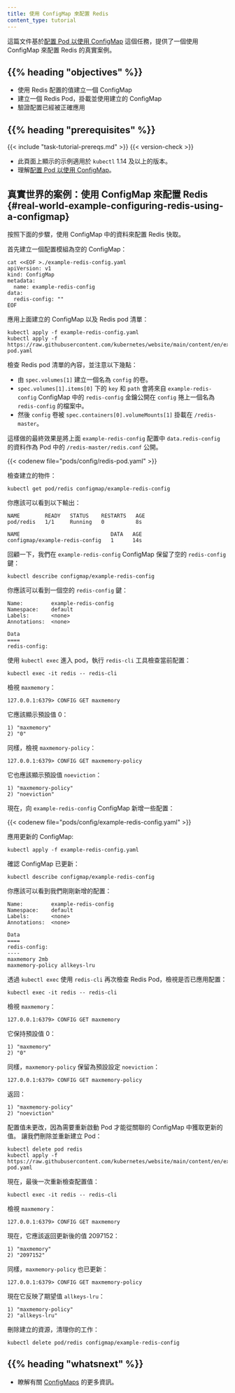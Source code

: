 ```yaml
---
title: 使用 ConfigMap 來配置 Redis
content_type: tutorial
---
```

<!--
reviewers:
- eparis
- pmorie
title: Configuring Redis using a ConfigMap
content_type: tutorial
-->

<!-- overview -->

<!--
This page provides a real world example of how to configure Redis using a ConfigMap and builds upon the [Configure a Pod to Use a ConfigMap](/docs/tasks/configure-pod-container/configure-pod-configmap/) task.
-->
這篇文件基於[配置 Pod 以使用 ConfigMap](/zh-cn/docs/tasks/configure-pod-container/configure-pod-configmap/)
這個任務，提供了一個使用 ConfigMap 來配置 Redis 的真實案例。



## {{% heading "objectives" %}}


<!--
* Create a ConfigMap with Redis configuration values
* Create a Redis Pod that mounts and uses the created ConfigMap
* Verify that the configuration was correctly applied.
-->

* 使用 Redis 配置的值建立一個 ConfigMap
* 建立一個 Redis Pod，掛載並使用建立的 ConfigMap
* 驗證配置已經被正確應用





## {{% heading "prerequisites" %}}


{{< include "task-tutorial-prereqs.md" >}} {{< version-check >}}

<!--
* The example shown on this page works with `kubectl` 1.14 and above.
* Understand [Configure a Pod to Use a ConfigMap](/docs/tasks/configure-pod-container/configure-pod-configmap/).
-->
* 此頁面上顯示的示例適用於 `kubectl` 1.14 及以上的版本。
* 理解[配置 Pod 以使用 ConfigMap](/zh-cn/docs/tasks/configure-pod-container/configure-pod-configmap/)。



<!-- lessoncontent -->


<!--
## Real World Example: Configuring Redis using a ConfigMap

Follow the steps below to configure a Redis cache using data stored in a ConfigMap.

First create a ConfigMap with an empty configuration block:
-->
## 真實世界的案例：使用 ConfigMap 來配置 Redis    {#real-world-example-configuring-redis-using-a-configmap}

按照下面的步驟，使用 ConfigMap 中的資料來配置 Redis 快取。

首先建立一個配置模組為空的 ConfigMap：

```shell
cat <<EOF >./example-redis-config.yaml
apiVersion: v1
kind: ConfigMap
metadata:
  name: example-redis-config
data:
  redis-config: ""
EOF
```

<!--
Apply the ConfigMap created above, along with a Redis pod manifest:
-->
應用上面建立的 ConfigMap 以及 Redis pod 清單：

```shell
kubectl apply -f example-redis-config.yaml
kubectl apply -f https://raw.githubusercontent.com/kubernetes/website/main/content/en/examples/pods/config/redis-pod.yaml
```

<!--
Examine the contents of the Redis pod manifest and note the following:

* A volume named `config` is created by `spec.volumes[1]`
* The `key` and `path` under `spec.volumes[1].items[0]` exposes the `redis-config` key from the 
  `example-redis-config` ConfigMap as a file named `redis.conf` on the `config` volume.
* The `config` volume is then mounted at `/redis-master` by `spec.containers[0].volumeMounts[1]`.

This has the net effect of exposing the data in `data.redis-config` from the `example-redis-config`
ConfigMap above as `/redis-master/redis.conf` inside the Pod.
-->
檢查 Redis pod 清單的內容，並注意以下幾點：

* 由 `spec.volumes[1]` 建立一個名為 `config` 的卷。
* `spec.volumes[1].items[0]` 下的 `key` 和 `path` 會將來自 `example-redis-config`
  ConfigMap 中的 `redis-config` 金鑰公開在 `config` 捲上一個名為 `redis-config` 的檔案中。
* 然後 `config` 卷被 `spec.containers[0].volumeMounts[1]` 掛載在 `/redis-master`。

這樣做的最終效果是將上面 `example-redis-config` 配置中 `data.redis-config`
的資料作為 Pod 中的 `/redis-master/redis.conf` 公開。

{{< codenew file="pods/config/redis-pod.yaml" >}}

<!--
Examine the created objects:
-->
檢查建立的物件：

```shell
kubectl get pod/redis configmap/example-redis-config 
```

<!--
You should see the following output:
-->
你應該可以看到以下輸出：

```
NAME        READY   STATUS    RESTARTS   AGE
pod/redis   1/1     Running   0          8s

NAME                             DATA   AGE
configmap/example-redis-config   1      14s
```

<!--
Recall that we left `redis-config` key in the `example-redis-config` ConfigMap blank:
-->
回顧一下，我們在 `example-redis-config` ConfigMap 保留了空的 `redis-config` 鍵：

```shell
kubectl describe configmap/example-redis-config
```

<!--
You should see an empty `redis-config` key:
-->
你應該可以看到一個空的 `redis-config` 鍵：

```shell
Name:         example-redis-config
Namespace:    default
Labels:       <none>
Annotations:  <none>

Data
====
redis-config:
```

<!--
Use `kubectl exec` to enter the pod and run the `redis-cli` tool to check the current configuration:
-->
使用 `kubectl exec` 進入 pod，執行 `redis-cli` 工具檢查當前配置：

```shell
kubectl exec -it redis -- redis-cli
```

<!--
Check `maxmemory`:
-->
檢視 `maxmemory`：

```shell
127.0.0.1:6379> CONFIG GET maxmemory
```

<!--
It should show the default value of 0:
-->
它應該顯示預設值 0：

```shell
1) "maxmemory"
2) "0"
```

<!--
Similarly, check `maxmemory-policy`:
-->
同樣，檢視 `maxmemory-policy`：

```shell
127.0.0.1:6379> CONFIG GET maxmemory-policy
```

<!--
Which should also yield its default value of `noeviction`:
-->
它也應該顯示預設值 `noeviction`：

```shell
1) "maxmemory-policy"
2) "noeviction"
```

<!--
Now let's add some configuration values to the `example-redis-config` ConfigMap:
-->
現在，向 `example-redis-config` ConfigMap 新增一些配置：

{{< codenew file="pods/config/example-redis-config.yaml" >}}

<!--
Apply the updated ConfigMap:
-->
應用更新的 ConfigMap:

```shell
kubectl apply -f example-redis-config.yaml
```

<!--
Confirm that the ConfigMap was updated:
-->
確認 ConfigMap 已更新：

```shell
kubectl describe configmap/example-redis-config
```

<!--
You should see the configuration values we just added:
-->
你應該可以看到我們剛剛新增的配置：

```shell
Name:         example-redis-config
Namespace:    default
Labels:       <none>
Annotations:  <none>

Data
====
redis-config:
----
maxmemory 2mb
maxmemory-policy allkeys-lru
```

<!--
Check the Redis Pod again using `redis-cli` via `kubectl exec` to see if the configuration was applied:
-->
透過 `kubectl exec` 使用 `redis-cli` 再次檢查 Redis Pod，檢視是否已應用配置：

```shell
kubectl exec -it redis -- redis-cli
```

<!--
Check `maxmemory`:
-->
檢視 `maxmemory`：

```shell
127.0.0.1:6379> CONFIG GET maxmemory
```

<!--
It remains at the default value of 0:
-->
它保持預設值 0：

```shell
1) "maxmemory"
2) "0"
```

<!--
Similarly, `maxmemory-policy` remains at the `noeviction` default setting:
-->
同樣，`maxmemory-policy` 保留為預設設定 `noeviction`：

```shell
127.0.0.1:6379> CONFIG GET maxmemory-policy
```

<!--
Returns:
-->
返回：

```shell
1) "maxmemory-policy"
2) "noeviction"
```

<!--
The configuration values have not changed because the Pod needs to be restarted to grab updated
values from associated ConfigMaps. Let's delete and recreate the Pod:
-->
配置值未更改，因為需要重新啟動 Pod 才能從關聯的 ConfigMap 中獲取更新的值。
讓我們刪除並重新建立 Pod：

```shell
kubectl delete pod redis
kubectl apply -f https://raw.githubusercontent.com/kubernetes/website/main/content/en/examples/pods/config/redis-pod.yaml
```

<!--
Now re-check the configuration values one last time:
-->
現在，最後一次重新檢查配置值：

```shell
kubectl exec -it redis -- redis-cli
```

<!--
Check `maxmemory`:
-->
檢視 `maxmemory`：

```shell
127.0.0.1:6379> CONFIG GET maxmemory
```

<!--
It should now return the updated value of 2097152:
-->
現在，它應該返回更新後的值 2097152：

```shell
1) "maxmemory"
2) "2097152"
```

<!--
Similarly, `maxmemory-policy` has also been updated:
-->
同樣，`maxmemory-policy` 也已更新：

```shell
127.0.0.1:6379> CONFIG GET maxmemory-policy
```

<!--
It now reflects the desired value of `allkeys-lru`:
-->
現在它反映了期望值 `allkeys-lru`：

```shell
1) "maxmemory-policy"
2) "allkeys-lru"
```

<!--
Clean up your work by deleting the created resources:
-->
刪除建立的資源，清理你的工作：

```shell
kubectl delete pod/redis configmap/example-redis-config
```

## {{% heading "whatsnext" %}}


<!--
* Learn more about [ConfigMaps](/docs/tasks/configure-pod-container/configure-pod-configmap/).
-->
* 瞭解有關 [ConfigMaps](/zh-cn/docs/tasks/configure-pod-container/configure-pod-configmap/) 的更多資訊。



